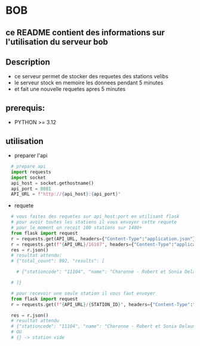 # BOB

## ce README contient des informations sur l'utilisation du serveur bob

## Description
- ce serveur permet de stocker des requetes des stations velibs
- le serveur stock en memoire les donnees pendant 5 minutes 
- et fait une nouvelle requetes apres 5 minutes

## prerequis:
  - PYTHON >= 3.12

## utilisation
- preparer l'api
```python
  # prepare api
  import requests
  import socket
  api_host = socket.gethostname()
  api_port = 8081
  API_URL = f"http://{api_host}:{api_port}"
```
- requete

```python
  # vous faites des requetes sur api_host:port en utilisant flask
  # pour avoir toutes les stations il vous envoyer cette requete
  # pour le moment on recoit 100 stations sur 1400+
  from flask import request
  r = requests.get(API_URL, headers={"Content-Type":"application.json"})
  r = requests.get(f"{API_URL}/16107", headers={"Content-Type":"application/json"})
  res = r.json()
  # resultat attendu:
  # {"total_count": 992, "results": [

    # {"stationcode": "11104", "name": "Charonne - Robert et Sonia Delaunay", "is_installed": "OUI", "capacity": 20, "numdocksavailable": 9, "numbikesavailable": 9, "mechanical": 3, "ebike": 6, "is_renting": "OUI", "is_returning": "OUI", "duedate": "2024-04-28T06:33:55+00:00", "coordonnees_geo": {"lon": 2.3925706744194, "lat": 48.855907555969}, "nom_arrondissement_communes": "Paris", "code_insee_commune": null}

  # ]}
```

```python
  # pour recevoir une seule station il vous faut envoyer
  from flask import request
  r = requests.get(f"{API_URL}/{STATION_ID}", headers={"Content-Type":"application/json"})

  res = r.json()
  # resultat attendu
  # {"stationcode": "11104", "name": "Charonne - Robert et Sonia Delaunay", "is_installed": "OUI", "capacity": 20, "numdocksavailable": 9, "numbikesavailable": 9, "mechanical": 3, "ebike": 6, "is_renting": "OUI", "is_returning": "OUI", "duedate": "2024-04-28T06:33:55+00:00", "coordonnees_geo": {"lon": 2.3925706744194, "lat": 48.855907555969}, "nom_arrondissement_communes": "Paris", "code_insee_commune": null} -> station velib
  # OU
  # {} -> station vide
```



